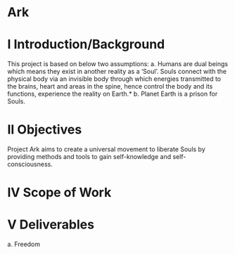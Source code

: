 # Ark
# I Introduction/Background
 This project is based on below two assumptions:
  a.	Humans are dual beings which means they exist in another reality as a ‘Soul’. Souls connect with the physical body via an invisible body through which energies transmitted to the brains, heart and areas in the spine, hence control the body and its functions, experience the reality on Earth.*
  b.	Planet Earth is a prison for Souls.
# II Objectives
 Project Ark aims to create a universal movement to liberate Souls by providing methods and tools to gain self-knowledge and self-consciousness.
# IV Scope of Work
# V Deliverables
 a. Freedom
